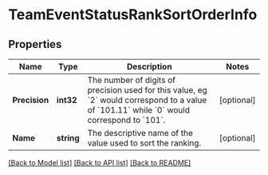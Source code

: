 # TeamEventStatusRankSortOrderInfo

## Properties
Name | Type | Description | Notes
------------ | ------------- | ------------- | -------------
**Precision** | **int32** | The number of digits of precision used for this value, eg &#x60;2&#x60; would correspond to a value of &#x60;101.11&#x60; while &#x60;0&#x60; would correspond to &#x60;101&#x60;. | [optional] 
**Name** | **string** | The descriptive name of the value used to sort the ranking. | [optional] 

[[Back to Model list]](../README.md#documentation-for-models) [[Back to API list]](../README.md#documentation-for-api-endpoints) [[Back to README]](../README.md)



